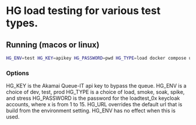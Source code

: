 # HG load testing for various test types.

## Running (macos or linux)

```bash
HG_ENV=test HG_KEY=apikey HG_PASSWORD=pwd HG_TYPE=load docker compose up
```

### Options

HG_KEY is the Akamai Queue-IT api key to bypass the queue.
HG_ENV is a choice of dev, test, prod
HG_TYPE is a choice of load, smoke, soak, spike, and stress
HG_PASSWORD is the password for the loadtest_0x keycloak accounts, where x is from 1 to 15.
HG_URL overrides the default url that is build from the environment setting. HG_ENV has no effect when this is used.